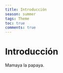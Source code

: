 ```yaml
---
title: Introducción
season: summer
tags: Theme
toc: true
comments: true
---
```


# Introducción
Mamaya la papaya.
